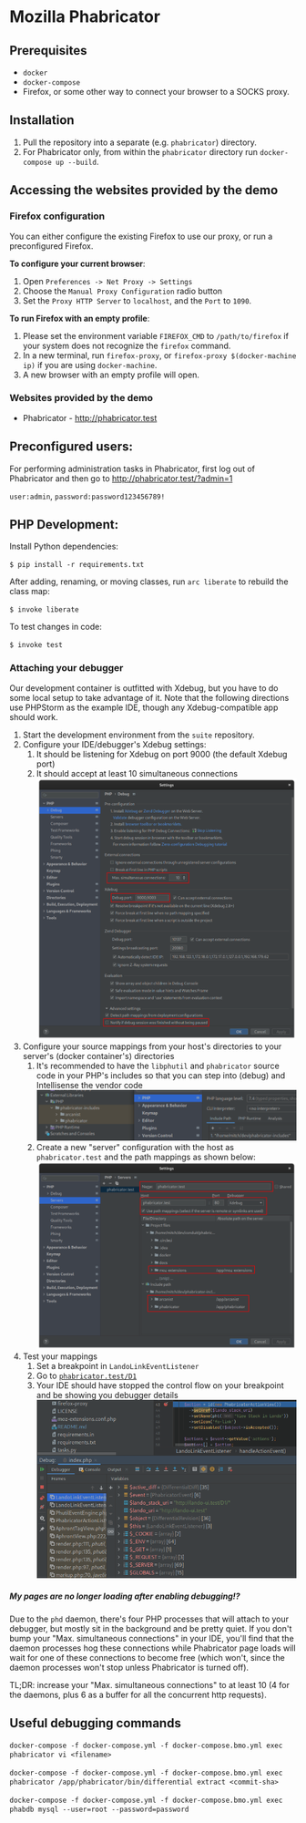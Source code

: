 # Mozilla Phabricator

## Prerequisites

 * `docker`
 * `docker-compose`
 * Firefox, or some other way to connect your browser to a SOCKS proxy.

## Installation

 1. Pull the repository into a separate (e.g. `phabricator`) directory.
 1. For Phabricator only, from within the `phabricator` directory run `docker-compose up --build`.

## Accessing the websites provided by the demo

### Firefox configuration

You can either configure the existing Firefox to use our proxy, or run a
preconfigured Firefox.

**To configure your current browser**:

1. Open `Preferences -> Net Proxy -> Settings`
1. Choose the `Manual Proxy Configuration` radio button
1. Set the `Proxy HTTP Server` to `localhost`, and the `Port` to `1090`.

**To run Firefox with an empty profile**:

1. Please set the environment variable `FIREFOX_CMD` to `/path/to/firefox` if
   your system does not recognize the `firefox` command.
1. In a new terminal, run `firefox-proxy`, or
   `firefox-proxy $(docker-machine ip)` if you are using `docker-machine`.
1. A new browser with an empty profile will open.

### Websites provided by the demo

 * Phabricator - http://phabricator.test

## Preconfigured users:

For performing administration tasks in Phabricator, first log out of
Phabricator and then go to http://phabricator.test/?admin=1

`user:admin`, `password:password123456789!`

## PHP Development:

Install Python dependencies:

`$ pip install -r requirements.txt`

After adding, renaming, or moving classes, run `arc liberate` to rebuild the
class map:

`$ invoke liberate`

To test changes in code:

`$ invoke test`

### Attaching your debugger

Our development container is outfitted with Xdebug, but you have to do some
local setup to take advantage of it. Note that the following directions use
PHPStorm as the example IDE, though any Xdebug-compatible app should work.

1. Start the development environment from the `suite` repository.
1. Configure your IDE/debugger's Xdebug settings:
    1. It should be listening for Xdebug on port 9000 (the default Xdebug port)
    1. It should accept at least 10 simultaneous connections
    ![](docs/debug-settings.png)
1. Configure your source mappings from your host's directories to your server's (docker container's) directories
    1. It's recommended to have the `libphutil` and `phabricator` source code in your PHP's includes
    so that you can step into (debug) and Intellisense the vendor code ![](docs/phabricator-includes.png)
    1. Create a new "server" configuration with the host as `phabricator.test` and the path mappings as shown below: ![](docs/mappings.png)
1. Test your mappings
    1. Set a breakpoint in `LandoLinkEventListener`
    1. Go to [`phabricator.test/D1`](http://phabricator.test/D1)
    1. Your IDE should have stopped the control flow on your breakpoint and be showing you debugger details ![](docs/debugger.png)


##### My pages are no longer loading after enabling debugging!?

Due to the `phd` daemon, there's four PHP processes that will attach to your debugger, but mostly sit in the
background and be pretty quiet. If you don't bump your "Max. simultaneous connections" in your IDE, you'll find that
the daemon processes hog these connections while Phabricator page loads will wait for one of these connections to become
free (which won't, since the daemon processes won't stop unless Phabricator is turned off).

TL;DR: increase your "Max. simultaneous connections" to at least 10 (4 for the daemons, plus 6 as a buffer for all the
concurrent http requests).

## Useful debugging commands
```
docker-compose -f docker-compose.yml -f docker-compose.bmo.yml exec phabricator vi <filename>

docker-compose -f docker-compose.yml -f docker-compose.bmo.yml exec phabricator /app/phabricator/bin/differential extract <commit-sha>

docker-compose -f docker-compose.yml -f docker-compose.bmo.yml exec phabdb mysql --user=root --password=password
```
